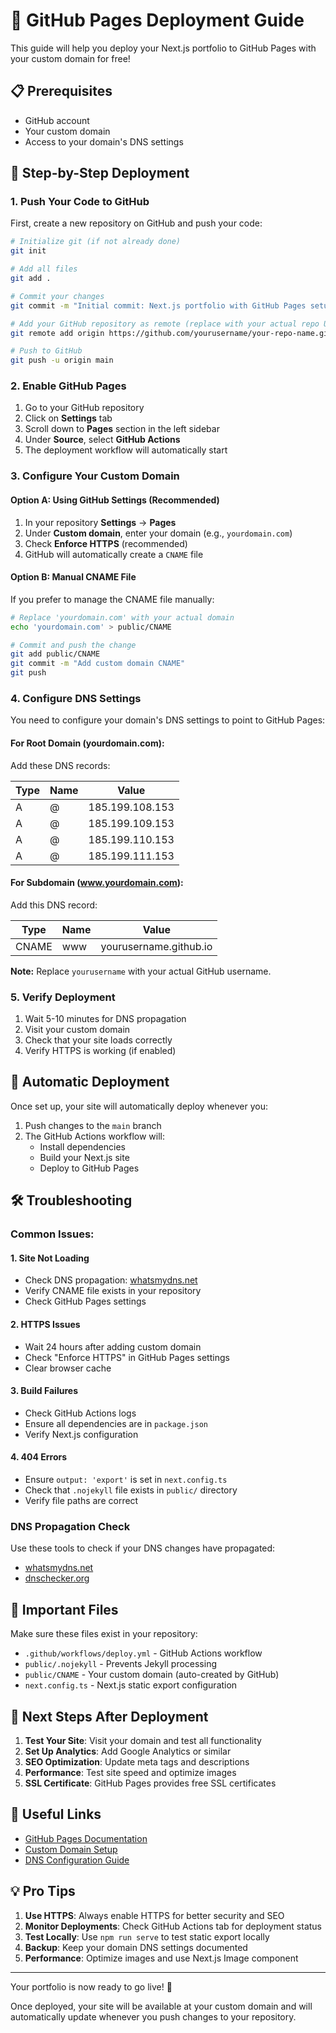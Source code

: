 # 🚀 GitHub Pages Deployment Guide

This guide will help you deploy your Next.js portfolio to GitHub Pages with your custom domain for free!

## 📋 Prerequisites

- GitHub account
- Your custom domain
- Access to your domain's DNS settings

## 🔧 Step-by-Step Deployment

### 1. Push Your Code to GitHub

First, create a new repository on GitHub and push your code:

```bash
# Initialize git (if not already done)
git init

# Add all files
git add .

# Commit your changes
git commit -m "Initial commit: Next.js portfolio with GitHub Pages setup"

# Add your GitHub repository as remote (replace with your actual repo URL)
git remote add origin https://github.com/yourusername/your-repo-name.git

# Push to GitHub
git push -u origin main
```

### 2. Enable GitHub Pages

1. Go to your GitHub repository
2. Click on **Settings** tab
3. Scroll down to **Pages** section in the left sidebar
4. Under **Source**, select **GitHub Actions**
5. The deployment workflow will automatically start

### 3. Configure Your Custom Domain

#### Option A: Using GitHub Settings (Recommended)

1. In your repository **Settings** → **Pages**
2. Under **Custom domain**, enter your domain (e.g., `yourdomain.com`)
3. Check **Enforce HTTPS** (recommended)
4. GitHub will automatically create a `CNAME` file

#### Option B: Manual CNAME File

If you prefer to manage the CNAME file manually:

```bash
# Replace 'yourdomain.com' with your actual domain
echo 'yourdomain.com' > public/CNAME

# Commit and push the change
git add public/CNAME
git commit -m "Add custom domain CNAME"
git push
```

### 4. Configure DNS Settings

You need to configure your domain's DNS settings to point to GitHub Pages:

#### For Root Domain (yourdomain.com):

Add these DNS records:

| Type | Name | Value |
|------|------|-------|
| A | @ | 185.199.108.153 |
| A | @ | 185.199.109.153 |
| A | @ | 185.199.110.153 |
| A | @ | 185.199.111.153 |

#### For Subdomain (www.yourdomain.com):

Add this DNS record:

| Type | Name | Value |
|------|------|-------|
| CNAME | www | yourusername.github.io |

**Note:** Replace `yourusername` with your actual GitHub username.

### 5. Verify Deployment

1. Wait 5-10 minutes for DNS propagation
2. Visit your custom domain
3. Check that your site loads correctly
4. Verify HTTPS is working (if enabled)

## 🔄 Automatic Deployment

Once set up, your site will automatically deploy whenever you:

1. Push changes to the `main` branch
2. The GitHub Actions workflow will:
   - Install dependencies
   - Build your Next.js site
   - Deploy to GitHub Pages

## 🛠️ Troubleshooting

### Common Issues:

#### 1. Site Not Loading
- Check DNS propagation: [whatsmydns.net](https://www.whatsmydns.net/)
- Verify CNAME file exists in your repository
- Check GitHub Pages settings

#### 2. HTTPS Issues
- Wait 24 hours after adding custom domain
- Check "Enforce HTTPS" in GitHub Pages settings
- Clear browser cache

#### 3. Build Failures
- Check GitHub Actions logs
- Ensure all dependencies are in `package.json`
- Verify Next.js configuration

#### 4. 404 Errors
- Ensure `output: 'export'` is set in `next.config.ts`
- Check that `.nojekyll` file exists in `public/` directory
- Verify file paths are correct

### DNS Propagation Check

Use these tools to check if your DNS changes have propagated:
- [whatsmydns.net](https://www.whatsmydns.net/)
- [dnschecker.org](https://dnschecker.org/)

## 📁 Important Files

Make sure these files exist in your repository:

- `.github/workflows/deploy.yml` - GitHub Actions workflow
- `public/.nojekyll` - Prevents Jekyll processing
- `public/CNAME` - Your custom domain (auto-created by GitHub)
- `next.config.ts` - Next.js static export configuration

## 🎯 Next Steps After Deployment

1. **Test Your Site**: Visit your domain and test all functionality
2. **Set Up Analytics**: Add Google Analytics or similar
3. **SEO Optimization**: Update meta tags and descriptions
4. **Performance**: Test site speed and optimize images
5. **SSL Certificate**: GitHub Pages provides free SSL certificates

## 🔗 Useful Links

- [GitHub Pages Documentation](https://docs.github.com/en/pages)
- [Custom Domain Setup](https://docs.github.com/en/pages/configuring-a-custom-domain-for-your-github-pages-site)
- [DNS Configuration Guide](https://docs.github.com/en/pages/configuring-a-custom-domain-for-your-github-pages-site/managing-a-custom-domain-for-your-github-pages-site)

## 💡 Pro Tips

1. **Use HTTPS**: Always enable HTTPS for better security and SEO
2. **Monitor Deployments**: Check GitHub Actions tab for deployment status
3. **Test Locally**: Use `npm run serve` to test static export locally
4. **Backup**: Keep your domain DNS settings documented
5. **Performance**: Optimize images and use Next.js Image component

---

Your portfolio is now ready to go live! 🎉

Once deployed, your site will be available at your custom domain and will automatically update whenever you push changes to your repository.
